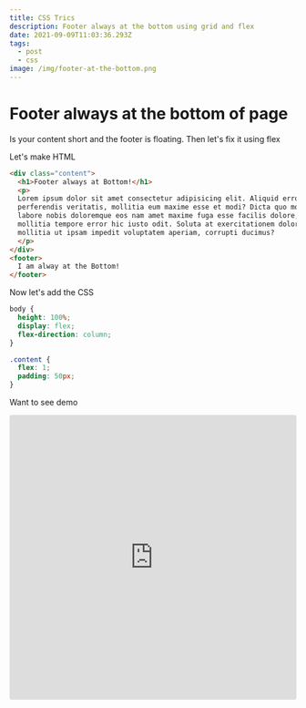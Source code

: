 ```yaml
---
title: CSS Trics
description: Footer always at the bottom using grid and flex
date: 2021-09-09T11:03:36.293Z
tags:
  - post
  - css
image: /img/footer-at-the-bottom.png
---
```

# Footer always at the bottom of page

Is your content short and the footer is floating. Then let's fix it using flex

Let's make HTML

```html
<div class="content">
  <h1>Footer always at Bottom!</h1>
  <p>
  Lorem ipsum dolor sit amet consectetur adipisicing elit. Aliquid error
  perferendis veritatis, mollitia eum maxime esse et modi? Dicta quo modi
  labore nobis doloremque eos nam amet maxime fuga esse facilis dolore,
  mollitia tempore error hic iusto odit. Soluta at exercitationem dolorum
  mollitia ut ipsam impedit voluptatem aperiam, corrupti ducimus?
  </p>
</div>
<footer>
  I am alway at the Bottom!
</footer>
```

Now let's add the CSS

```css
body {
  height: 100%;
  display: flex;
  flex-direction: column;
}

.content {
  flex: 1;
  padding: 50px;
}
```

Want to see demo

<iframe src="https://codesandbox.io/embed/footer-at-bottom-flex-l3z96?fontsize=14&hidenavigation=1&theme=dark"
     style="width:100%; height:500px; border:0; border-radius: 4px; overflow:hidden;"
     title="Footer at bottom (flex)"
     allow="accelerometer; ambient-light-sensor; camera; encrypted-media; geolocation; gyroscope; hid; microphone; midi; payment; usb; vr; xr-spatial-tracking"
     sandbox="allow-forms allow-modals allow-popups allow-presentation allow-same-origin allow-scripts"
   ></iframe>
